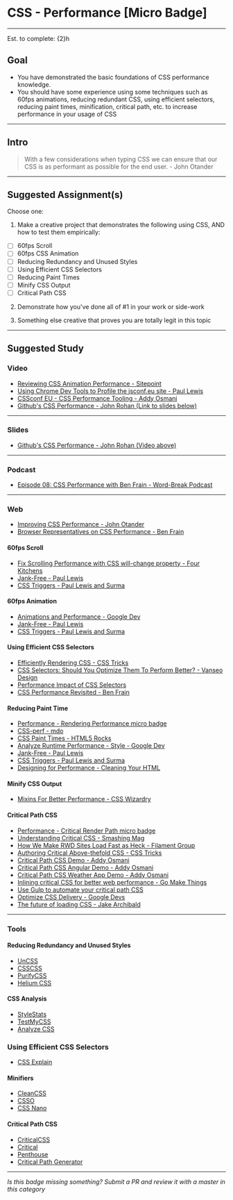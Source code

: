 # CSS - Performance [Micro Badge]

-----

Est. to complete: {2}h

## Goal
- You have demonstrated the basic foundations of CSS performance knowledge.
- You should have some experience using some techniques such as 60fps animations, reducing redundant CSS, using efficient selectors, reducing paint times, minification, critical path, etc. to increase performance in your usage of CSS


-----

## Intro

> With a few considerations when typing CSS we can ensure that our CSS is as performant as possible for the end user. - John Otander


-----


## Suggested Assignment(s)

Choose one:

1) Make a creative project that demonstrates the following using CSS, AND how to test them empirically:
- [ ] 60fps Scroll
- [ ] 60fps CSS Animation
- [ ] Reducing Redundancy and Unused Styles
- [ ] Using Efficient CSS Selectors
- [ ] Reducing Paint Times
- [ ] Minify CSS Output
- [ ] Critical Path CSS

2) Demonstrate how you've done all of #1 in your work or side-work

3) Something else creative that proves you are totally legit in this topic


-----


## Suggested Study

### Video

- [Reviewing CSS Animation Performance - Sitepoint](http://www.sitepoint.com/watch-reviewing-css-animation-performance/)
- [Using Chrome Dev Tools to Profile the jsconf.eu site - Paul Lewis](https://www.youtube.com/watch?v=QU1JAW5LRKU)
- [CSSconf EU - CSS Performance Tooling - Addy Osmani](https://www.youtube.com/watch?v=FEs2jgZBaQA)
- [Github's CSS Performance - John Rohan (Link to slides below)](https://vimeo.com/54990931)

-----


### Slides

- [Github's CSS Performance - John Rohan (Video above)](https://speakerdeck.com/jonrohan/githubs-css-performance)


-----

### Podcast

- [Episode 08: CSS Performance with Ben Frain - Word-Break Podcast](http://word-break.com/podcast/episode-08-ben-frain/)

-----


### Web

- [Improving CSS Performance - John Otander](http://johnotander.com/css/2015/06/10/css-performance/)
- [Browser Representatives on CSS Performance - Ben Frain](https://benfrain.com/browser-representatives-on-css-performance/)

#### 60fps Scroll

- [Fix Scrolling Performance with CSS will-change property - Four Kitchens](http://fourkitchens.com/blog/article/fix-scrolling-performance-css-will-change-property)
- [Jank-Free - Paul Lewis](http://jankfree.org/)
- [CSS Triggers - Paul Lewis and Surma](https://csstriggers.com/)

#### 60fps Animation

- [Animations and Performance - Google Dev](https://developers.google.com/web/fundamentals/design-and-ui/animations/animations-and-performance?hl=en)
- [Jank-Free - Paul Lewis](http://jankfree.org/)
- [CSS Triggers - Paul Lewis and Surma](https://csstriggers.com/)

#### Using Efficient CSS Selectors

- [Efficiently Rendering CSS - CSS Tricks](https://css-tricks.com/efficiently-rendering-css/)
- [CSS Selectors: Should You Optimize Them To Perform Better? - Vanseo Design](http://vanseodesign.com/css/css-selector-performance/)
- [Performance Impact of CSS Selectors](http://www.stevesouders.com/blog/2009/03/10/performance-impact-of-css-selectors/)
- [CSS Performance Revisited - Ben Frain](https://benfrain.com/css-performance-revisited-selectors-bloat-expensive-styles/)

#### Reducing Paint Time

- [Performance - Rendering Performance micro badge](../../badges-active/performance/_micro_rendering-performance.md)
- [CSS-perf - mdo](https://github.com/mdo/css-perf)
- [CSS Paint Times - HTML5 Rocks](http://www.html5rocks.com/en/tutorials/speed/css-paint-times/)
- [Analyze Runtime Performance - Style - Google Dev](https://developers.google.com/web/tools/chrome-devtools/profile/rendering-tools/analyze-runtime?hl=en#style)
- [Jank-Free - Paul Lewis](http://jankfree.org/)
- [CSS Triggers - Paul Lewis and Surma](https://csstriggers.com/)
- [Designing for Performance - Cleaning Your HTML](http://designingforperformance.com/optimizing-markup-and-styles/#cleaning-your-html)

#### Minify CSS Output

- [Mixins For Better Performance - CSS Wizardry](http://csswizardry.com/2016/02/mixins-better-for-performance/)

#### Critical Path CSS

- [Performance - Critical Render Path micro badge](../../badges-active/performance/_micro_critical-render-path.md)
- [Understanding Critical CSS - Smashing Mag](https://www.smashingmagazine.com/2015/08/understanding-critical-css/)
- [How We Make RWD Sites Load Fast as Heck - Filament Group](https://www.filamentgroup.com/lab/performance-rwd.html)
- [Authoring Critical Above-thefold CSS - CSS Tricks](https://css-tricks.com/authoring-critical-fold-css/)
- [Critical Path CSS Demo - Addy Osmani](https://github.com/addyosmani/critical-path-css-demo)
- [Critical Path CSS Angular Demo - Addy Osmani](https://github.com/addyosmani/critical-path-angular-demo)
- [Critical Path CSS Weather App Demo - Addy Osmani](https://github.com/addyosmani/critical-css-weather-app)
- [Inlining critical CSS for better web performance - Go Make Things](http://gomakethings.com/inlining-critical-css-for-better-web-performance/)
- [Use Gulp to automate your critical path CSS](http://fourkitchens.com/blog/article/use-gulp-automate-your-critical-path-css)
- [Optimize CSS Delivery - Google Devs](https://developers.google.com/speed/docs/insights/OptimizeCSSDelivery#overview)
- [The future of loading CSS - Jake Archibald](https://jakearchibald.com/2016/link-in-body/)


-----


### Tools

#### Reducing Redundancy and Unused Styles

- [UnCSS](https://github.com/giakki/uncss)
- [CSSCSS](http://zmoazeni.github.io/csscss/)
- [PurifyCSS](https://github.com/purifycss/purifycss)
- [Helium CSS](https://github.com/geuis/helium-css)

#### CSS Analysis

- [StyleStats](http://www.stylestats.org/)
- [TestMyCSS](http://www.testmycss.com/)
- [Analyze CSS](https://github.com/macbre/analyze-css)

### Using Efficient CSS Selectors

- [CSS Explain](https://josh.github.io/css-explain/)

#### Minifiers

- [CleanCSS](https://github.com/jakubpawlowicz/clean-css)
- [CSSO](https://github.com/css/csso)
- [CSS Nano](https://github.com/ben-eb/cssnano)

#### Critical Path CSS

- [CriticalCSS](https://github.com/filamentgroup/criticalCSS)
- [Critical](https://github.com/addyosmani/critical/blob/master/README.md)
- [Penthouse](https://github.com/pocketjoso/penthouse)
- [Critical Path Generator](https://jonassebastianohlsson.com/criticalpathcssgenerator/)


-----

  *Is this badge missing something? Submit a PR and review it with a master in this category*
